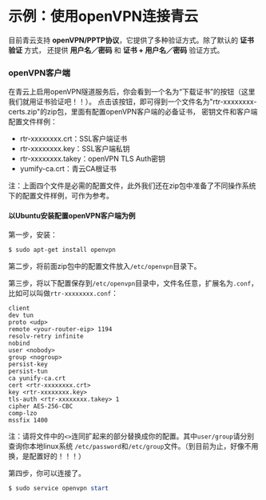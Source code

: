 示例：使用openVPN连接青云
=================================
目前青云支持 **openVPN/PPTP协议**，它提供了多种验证方式。除了默认的 **证书验证** 方式，
还提供 **用户名／密码** 和 **证书 + 用户名／密码** 验证方式。

### openVPN客户端
在青云上启用openVPN隧道服务后，你会看到一个名为“下载证书”的按钮（这里我们就用证书验证吧！！）。
点击该按钮，即可得到一个文件名为"rtr-xxxxxxxx-certs.zip"的zip包，里面有配置openVPN客户端的必备证书，
密钥文件和客户端配置文件样例：
+ rtr-xxxxxxxx.crt：SSL客户端证书
+ rtr-xxxxxxxx.key：SSL客户端私钥
+ rtr-xxxxxxxx.takey：openVPN TLS Auth密钥
+ yumify-ca.crt：青云CA根证书

注：上面四个文件是必需的配置文件，此外我们还在zip包中准备了不同操作系统下的配置文件样例，可作为参考。
#### 以Ubuntu安装配置openVPN客户端为例
第一步，安装：
```powershell
$ sudo apt-get install openvpn
```
第二步，将前面zip包中的配置文件放入`/etc/openvpn`目录下。

第三步，将以下配置保存到`/etc/openvpn`目录中，文件名任意，扩展名为`.conf`，比如可以叫做`rtr-xxxxxxxx.conf`：
```
client
dev tun
proto <udp>
remote <your-router-eip> 1194
resolv-retry infinite
nobind
user <nobody>
group <nogroup>
persist-key
persist-tun
ca yunify-ca.crt
cert <rtr-xxxxxxxx.crt>
key <rtr-xxxxxxxx.key>
tls-auth <rtr-xxxxxxxx.takey> 1
cipher AES-256-CBC
comp-lzo
mssfix 1400
```
注：请将文件中的`<>`连同扩起来的部分替换成你的配置。其中`user/group`请分别查询你本地linux系统
`/etc/password`和`/etc/group`文件。（到目前为止，好像不用换，是配置好的！！！）

第四步，你可以连接了。
```powershell
$ sudo service openvpn start
```
